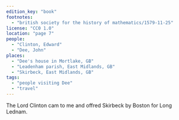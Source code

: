 ```yaml
---
edition_key: "book"
footnotes:
  - "british society for the history of mathematics/1579-11-25"
license: "CC0 1.0"
location: "page 7"
people:
  - "Clinton, Edward"
  - "Dee, John"
places:
  - "Dee's house in Mortlake, GB"
  - "Leadenham parish, East Midlands, GB"
  - "Skirbeck, East Midlands, GB"
tags:
  - "people visiting Dee"
  - "travel"
---
```

The Lord Clinton cam to me and offred Skirbeck by
Boston for Long Lednam.

